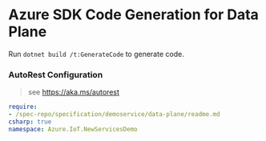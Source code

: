 # Azure SDK Code Generation for Data Plane

Run `dotnet build /t:GenerateCode` to generate code.

### AutoRest Configuration
> see https://aka.ms/autorest

``` yaml
require:
- /spec-repo/specification/demoservice/data-plane/readme.md
csharp: true
namespace: Azure.IoT.NewServicesDemo

 
 
```
